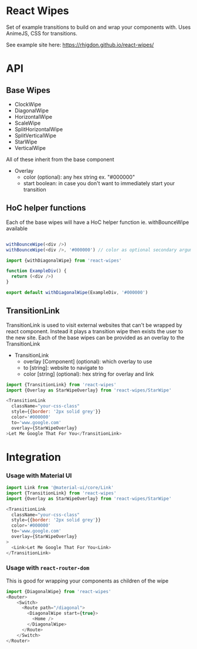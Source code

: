 # React Wipes
Set of example transitions to build on and wrap your components with.  Uses
AnimeJS, CSS for transitions.


See example site here: https://rhigdon.github.io/react-wipes/

# API
## Base Wipes
- ClockWipe
- DiagonalWipe
- HorizontalWipe
- ScaleWipe
- SplitHorizontalWipe
- SplitVerticalWipe
- StarWipe
- VerticalWipe

All of these inherit from the base component

- Overlay
  - color (optional): any hex string ex. "#000000"
  - start boolean: in case you don't want to immediately start your transition

## HoC helper functions
Each of the base wipes will have a HoC helper function ie. withBounceWipe available

```js

withBounceWipe(<div />)
withBounceWipe(<div />, '#000000') // color as optional secondary argument
```
```js
import {withDiagonalWipe} from 'react-wipes'

function ExampleDiv() {
  return (<div />)
}

export default withDiagonalWipe(ExampleDiv, '#000000')
```
## TransitionLink
TransitionLink is used to visit external websites that can't be wrapped by react component.  Instead it plays a transition wipe then
exists the user to the new site.  Each of the base wipes can be provided as an overlay to the TransitionLink

- TransitionLink
  - overlay \[Component\] (optional): which overlay to use
  - to \[string\]: website to navigate to
  - color \[string\] (optional): hex string for overlay and link

```js
import {TransitionLink} from 'react-wipes'
import {Overlay as StarWipeOverlay} from 'react-wipes/StarWipe'

<TransitionLink
  className="your-css-class"
  style={{border: '2px solid grey'}}
  color='#000000'
  to='www.google.com'
  overlay={StarWipeOverlay}
>Let Me Google That For You</TransitionLink>
```
# Integration
### Usage with Material UI
```js
import Link from '@material-ui/core/Link'
import {TransitionLink} from 'react-wipes'
import {Overlay as StarWipeOverlay} from 'react-wipes/StarWipe'

<TransitionLink
  className="your-css-class"
  style={{border: '2px solid grey'}}
  color='#000000'
  to='www.google.com'
  overlay={StarWipeOverlay}
>
  <Link>Let Me Google That For You<Link>
</TransitionLink>
```

### Usage with `react-router-dom`
This is good for wrapping your components as children of the wipe
```js
import {DiagonalWipe} from 'react-wipes'
<Router>
    <Switch>
      <Route path="/diagonal">
        <DiagonalWipe start={true}>
          <Home />
        </DiagonalWipe>
      </Route>
    </Switch>
</Router>
```
